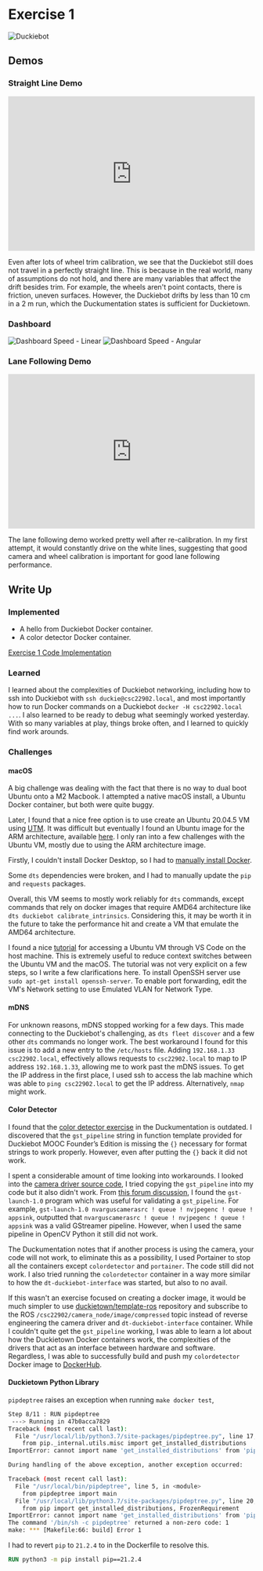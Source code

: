 # Exercise 1

![Duckiebot](images/duckiebot.jpg)

## Demos

### Straight Line Demo

<iframe width="100%" height="315" src="https://www.youtube.com/embed/XhuX9_fkPuY" title="YouTube video player" frameborder="0" allow="accelerometer; autoplay; clipboard-write; encrypted-media; gyroscope; picture-in-picture; web-share" allowfullscreen></iframe>

Even after lots of wheel trim calibration, we see that the Duckiebot still does not travel in a perfectly straight line. This is because in the real world, many of assumptions do not hold, and there are many variables that affect the drift besides trim. For example, the wheels aren't point contacts, there is friction, uneven surfaces. However, the Duckiebot drifts by less than 10 cm in a 2 m run, which the Duckumentation states is sufficient for Duckietown.

### Dashboard

![Dashboard Speed - Linear](images/dashboard_linear.png)
![Dashboard Speed - Angular](images/dashboard_angular.png)

### Lane Following Demo

<iframe width="100%" height="315" src="https://www.youtube.com/embed/Fs1bxWm-WQ0" title="YouTube video player" frameborder="0" allow="accelerometer; autoplay; clipboard-write; encrypted-media; gyroscope; picture-in-picture; web-share" allowfullscreen></iframe>

The lane following demo worked pretty well after re-calibration. In my first
attempt, it would constantly drive on the white lines, suggesting that
good camera and wheel calibration is important for good lane following
performance.

## Write Up

### Implemented

* A hello from Duckiebot Docker container.
* A color detector Docker container.

[Exercise 1 Code Implementation](https://github.com/steventango/cmput-412-labs/tree/main/exercise-1)

### Learned

I learned about the complexities of Duckiebot networking, including how to ssh into Duckiebot with `ssh duckie@csc22902.local`, and most importantly how to run Docker
commands on a Duckiebot `docker -H csc22902.local ...`. I also learned to be ready to debug what seemingly worked yesterday. With so many variables at play, things broke often, and I learned to quickly find work arounds.

### Challenges

#### **macOS**

A big challenge was dealing with the fact that there is no way to dual boot
Ubuntu onto a M2 Macbook. I attempted a native macOS install, a Ubuntu Docker container, but both were quite buggy.

Later, I found that a nice free option is to use create an
Ubuntu 20.04.5 VM using [UTM](https://mac.getutm.app/). It was difficult but eventually I found an Ubuntu image for the ARM architecture, available [here](https://cdimage.ubuntu.com/focal/daily-live/current/). I only ran into a few challenges with the Ubuntu VM, mostly due to using the ARM architecture image.

Firstly, I couldn't install Docker Desktop, so
I had to [manually install Docker](https://docs.docker.com/engine/install/ubuntu/#install-using-the-repository).

Some `dts` dependencies
were broken, and I had to manually update the `pip` and `requests` packages.

Overall, this VM
seems to mostly work reliably for `dts` commands,
except commands that rely on docker images that require AMD64 architecture like `dts duckiebot calibrate_intrinsics`. Considering this, it may be worth it in the future to take the performance hit and create a VM that emulate the AMD64 architecture.

I found a nice [tutorial](https://medium.com/@lizrice/linux-vms-on-an-m1-based-mac-with-vscode-and-utm-d73e7cb06133) for accessing
a Ubuntu VM through VS Code on the host machine. This is extremely useful to reduce context switches between the Ubuntu VM and the macOS. The tutorial was not very explicit on a few steps, so I write a few clarifications here. To install OpenSSH server
use `sudo apt-get install openssh-server`. To enable port forwarding, edit the VM's Network setting to use Emulated VLAN for Network Type.

#### **mDNS**

For unknown reasons, mDNS stopped working for a few days.
This made connecting to the Duckiebot's challenging,
as `dts fleet discover` and a few other `dts` commands
no longer work. The best workaround I found for this issue is to add
a new entry to the `/etc/hosts` file. Adding `192.168.1.33 csc22902.local`,
effectively allows requests to `csc22902.local` to map to IP address
`192.168.1.33`, allowing me to work past the mDNS issues. To get the IP address
in the first place, I used ssh to access the lab machine which was able to `ping csc22902.local` to get the IP address. Alternatively, `nmap` might work.

#### **Color Detector**

I found that the [color detector exercise](https://docs.duckietown.org/daffy/duckietown-robotics-development/out/creating_docker_containers.html#sub:autoid-8c0b6f84-4) in the Duckumentation is outdated. I discovered that the `gst_pipeline` string in function template provided for Duckiebot MOOC Founder’s Edition is missing the `{}` necessary for format strings to work properly. However, even after putting the `{}` back it did not work.

I spent a considerable amount of time looking into workarounds. I looked into
the [camera driver source code](https://github.com/duckietown/dt-duckiebot-interface/blob/daffy/packages/camera_driver/src/jetson_nano_camera_node.py), I tried
copying the `gst_pipeline` into my code but it also didn't work. From [this forum discussion](https://forums.developer.nvidia.com/t/building-a-gstreamer-pipeline/157668/4), I found the `gst-launch-1.0` program
which was useful for validating a `gst_pipeline`. For example,
`gst-launch-1.0 nvarguscamerasrc ! queue ! nvjpegenc ! queue ! appsink`,
outputted that `nvarguscamerasrc ! queue ! nvjpegenc ! queue ! appsink`
was a valid GStreamer pipeline. However, when I used the same pipeline in OpenCV Python
it still did not work.

The Duckumentation notes that if another process is using the camera, your code will not work, to eliminate this as a possibility, I used Portainer
to stop all the containers except `colordetector` and `portainer`.
The code still did not work. I also tried running the `colordetector`
container in a way more similar to how the `dt-duckiebot-interface` was started,
but also to no avail.

If this wasn't an exercise focused on creating a docker image,
it would be much simpler to use [duckietown/template-ros](https://github.com/duckietown/template-ros) repository and subscribe to the ROS `/csc22902/camera_node/image/compressed` topic instead of reverse engineering the camera driver and `dt-duckiebot-interface` container. While I couldn't quite get the `gst_pipeline` working, I was able to learn a lot about how the Duckietown Docker containers work, the complexities of the drivers that act as an interface between hardware and software. Regardless, I was able to successfully build and push my `colordetector` Docker image to [DockerHub](https://hub.docker.com/r/steventango/colordetector).

#### **Duckietown Python Library**

`pipdeptree` raises an exception when running `make docker test`,
```bash
Step 8/11 : RUN pipdeptree
 ---> Running in 47b0acca7829
Traceback (most recent call last):
  File "/usr/local/lib/python3.7/site-packages/pipdeptree.py", line 17, in <module>
    from pip._internal.utils.misc import get_installed_distributions
ImportError: cannot import name 'get_installed_distributions' from 'pip._internal.utils.misc' (/usr/local/lib/python3.7/site-packages/pip/_internal/utils/misc.py)

During handling of the above exception, another exception occurred:

Traceback (most recent call last):
  File "/usr/local/bin/pipdeptree", line 5, in <module>
    from pipdeptree import main
  File "/usr/local/lib/python3.7/site-packages/pipdeptree.py", line 20, in <module>
    from pip import get_installed_distributions, FrozenRequirement
ImportError: cannot import name 'get_installed_distributions' from 'pip' (/usr/local/lib/python3.7/site-packages/pip/__init__.py)
The command '/bin/sh -c pipdeptree' returned a non-zero code: 1
make: *** [Makefile:66: build] Error 1
```

I had to revert `pip` to `21.2.4` to in the Dockerfile to resolve this.

```Dockerfile
RUN python3 -m pip install pip==21.2.4
```
